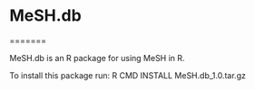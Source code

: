 # MeSH.db
=======

MeSH.db is an R package for using MeSH in R.

To install this package run:
    R CMD INSTALL MeSH.db_1.0.tar.gz
